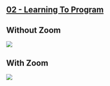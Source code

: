 ## [02 - Learning To Program](https://github.com/yrgo/gp20/tree/master/Programming%20Fundamentals/02%20-%20Learning%20to%20Program)

## Without Zoom
<img src="https://github.com/danielalexandernielsen/Yrgo/blob/master/Programming%20Fundamentals/Daniel_02_LearningToProgram/GIF/nielsen_daniel_02LearningToProgram.gif">

## With Zoom
<img src="https://github.com/danielalexandernielsen/Yrgo/blob/master/Programming%20Fundamentals/Daniel_02_LearningToProgram/GIF/nielsen_daniel_02LearningToProgram_Zoom.gif?raw=true">
